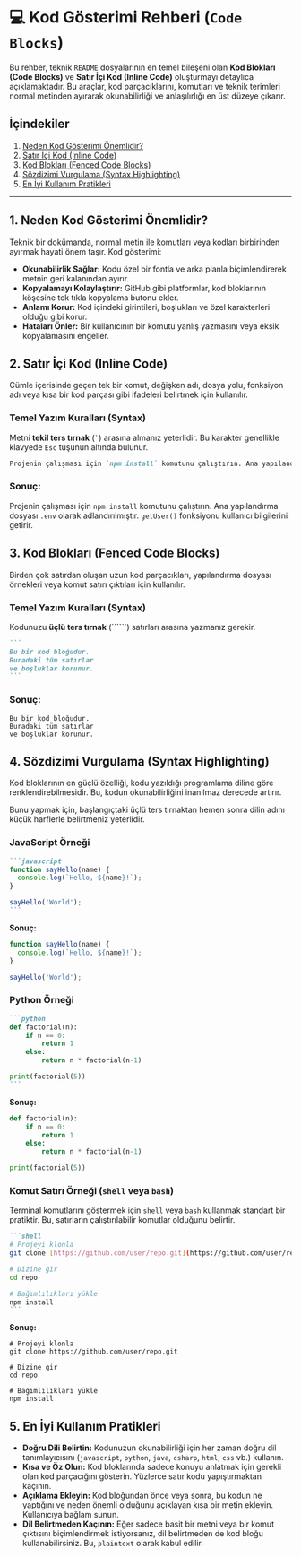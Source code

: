 # 💻 Kod Gösterimi Rehberi (`Code Blocks`)

Bu rehber, teknik `README` dosyalarının en temel bileşeni olan **Kod Blokları (Code Blocks)** ve **Satır İçi Kod (Inline Code)** oluşturmayı detaylıca açıklamaktadır. Bu araçlar, kod parçacıklarını, komutları ve teknik terimleri normal metinden ayırarak okunabilirliği ve anlaşılırlığı en üst düzeye çıkarır.

## İçindekiler

1.  [Neden Kod Gösterimi Önemlidir?](#1-neden-kod-gösterimi-önemlidir)
2.  [Satır İçi Kod (Inline Code)](#2-satır-i̇çi-kod-inline-code)
3.  [Kod Blokları (Fenced Code Blocks)](#3-kod-blokları-fenced-code-blocks)
4.  [Sözdizimi Vurgulama (Syntax Highlighting)](#4-sözdizimi-vurgulama-syntax-highlighting)
5.  [En İyi Kullanım Pratikleri](#5-en-i̇yi-kullanım-pratikleri)

-----

## 1\. Neden Kod Gösterimi Önemlidir?

Teknik bir dokümanda, normal metin ile komutları veya kodları birbirinden ayırmak hayati önem taşır. Kod gösterimi:

  - **Okunabilirlik Sağlar:** Kodu özel bir fontla ve arka planla biçimlendirerek metnin geri kalanından ayırır.
  - **Kopyalamayı Kolaylaştırır:** GitHub gibi platformlar, kod bloklarının köşesine tek tıkla kopyalama butonu ekler.
  - **Anlamı Korur:** Kod içindeki girintileri, boşlukları ve özel karakterleri olduğu gibi korur.
  - **Hataları Önler:** Bir kullanıcının bir komutu yanlış yazmasını veya eksik kopyalamasını engeller.

## 2\. Satır İçi Kod (Inline Code)

Cümle içerisinde geçen tek bir komut, değişken adı, dosya yolu, fonksiyon adı veya kısa bir kod parçası gibi ifadeleri belirtmek için kullanılır.

### Temel Yazım Kuralları (Syntax)

Metni **tekil ters tırnak** (`` ` ``) arasına almanız yeterlidir. Bu karakter genellikle klavyede `Esc` tuşunun altında bulunur.

```markdown
Projenin çalışması için `npm install` komutunu çalıştırın. Ana yapılandırma dosyası `.env` olarak adlandırılmıştır. `getUser()` fonksiyonu kullanıcı bilgilerini getirir.
```

### Sonuç:

Projenin çalışması için `npm install` komutunu çalıştırın. Ana yapılandırma dosyası `.env` olarak adlandırılmıştır. `getUser()` fonksiyonu kullanıcı bilgilerini getirir.

## 3\. Kod Blokları (Fenced Code Blocks)

Birden çok satırdan oluşan uzun kod parçacıkları, yapılandırma dosyası örnekleri veya komut satırı çıktıları için kullanılır.

### Temel Yazım Kuralları (Syntax)

Kodunuzu **üçlü ters tırnak** (\`\`\`\`\`\`) satırları arasına yazmanız gerekir.

````markdown
```
Bu bir kod bloğudur.
Buradaki tüm satırlar
ve boşluklar korunur.
```
````

### Sonuç:

```
Bu bir kod bloğudur.
Buradaki tüm satırlar
ve boşluklar korunur.
```

## 4\. Sözdizimi Vurgulama (Syntax Highlighting)

Kod bloklarının en güçlü özelliği, kodu yazıldığı programlama diline göre renklendirebilmesidir. Bu, kodun okunabilirliğini inanılmaz derecede artırır.

Bunu yapmak için, başlangıçtaki üçlü ters tırnaktan hemen sonra dilin adını küçük harflerle belirtmeniz yeterlidir.

### JavaScript Örneği

````markdown
```javascript
function sayHello(name) {
  console.log(`Hello, ${name}!`);
}

sayHello('World');
```
````

**Sonuç:**

```javascript
function sayHello(name) {
  console.log(`Hello, ${name}!`);
}

sayHello('World');
```

### Python Örneği

````markdown
```python
def factorial(n):
    if n == 0:
        return 1
    else:
        return n * factorial(n-1)

print(factorial(5))
```
````

**Sonuç:**

```python
def factorial(n):
    if n == 0:
        return 1
    else:
        return n * factorial(n-1)

print(factorial(5))
```

### Komut Satırı Örneği (`shell` veya `bash`)

Terminal komutlarını göstermek için `shell` veya `bash` kullanmak standart bir pratiktir. Bu, satırların çalıştırılabilir komutlar olduğunu belirtir.

````markdown
```shell
# Projeyi klonla
git clone [https://github.com/user/repo.git](https://github.com/user/repo.git)

# Dizine gir
cd repo

# Bağımlılıkları yükle
npm install
```
````

**Sonuç:**

```shell
# Projeyi klonla
git clone https://github.com/user/repo.git

# Dizine gir
cd repo

# Bağımlılıkları yükle
npm install
```

## 5\. En İyi Kullanım Pratikleri

  - **Doğru Dili Belirtin:** Kodunuzun okunabilirliği için her zaman doğru dil tanımlayıcısını (`javascript`, `python`, `java`, `csharp`, `html`, `css` vb.) kullanın.
  - **Kısa ve Öz Olun:** Kod bloklarında sadece konuyu anlatmak için gerekli olan kod parçacığını gösterin. Yüzlerce satır kodu yapıştırmaktan kaçının.
  - **Açıklama Ekleyin:** Kod bloğundan önce veya sonra, bu kodun ne yaptığını ve neden önemli olduğunu açıklayan kısa bir metin ekleyin. Kullanıcıya bağlam sunun.
  - **Dil Belirtmeden Kaçının:** Eğer sadece basit bir metni veya bir komut çıktısını biçimlendirmek istiyorsanız, dil belirtmeden de kod bloğu kullanabilirsiniz. Bu, `plaintext` olarak kabul edilir.